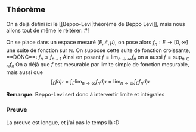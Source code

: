 ## Théorème
On a déjà défini ici le [[Beppo-Levi|théorème de Beppo Levi]], mais nous allons tout de même le réitérer: #!

On se place dans un espace mesuré $(E, \mathcal E, \mu)$, on pose alors $f_{n}: E \to [0, \infty]$ une suite de fonction sur $\mathbb{N}$. On suppose cette suite de fonction croissante, ==DONC==: $f_{n} \leq f_{n+1}$
Ainsi en posant $f = \lim_{ n \to \infty } f_{n}$ on a aussi $f = \sup_{n \in \mathbb{N}} f_{n}$
On a déjà que $f$ est mesurable par limite simple de fonction mesurable, mais aussi que $$
\int_{E}fd\mu = \int_{E}\lim_{ n \to \infty } f_{n}d\mu=\lim_{ n \to \infty } \int_{E} f_{n}d\mu
$$

**Remarque**: Beppo-Levi sert donc à intervertir limite et intégrales


### Preuve
La preuve est longue, et j'ai pas le temps là :D